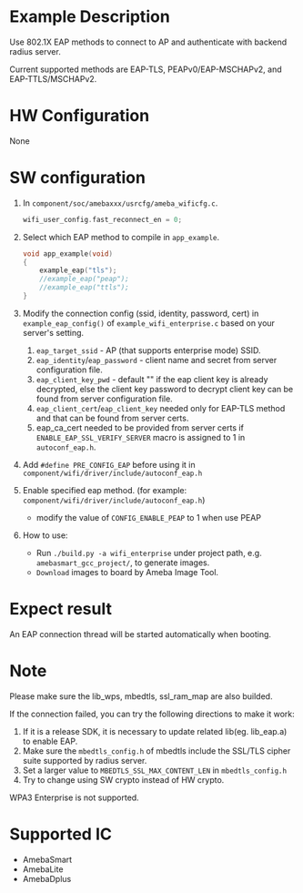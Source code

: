 # Example Description

Use 802.1X EAP methods to connect to AP and authenticate with backend radius server.

Current supported methods are EAP-TLS, PEAPv0/EAP-MSCHAPv2, and EAP-TTLS/MSCHAPv2.

# HW Configuration

None

# SW configuration

1. In `component/soc/amebaxxx/usrcfg/ameba_wificfg.c`.
	```C
	wifi_user_config.fast_reconnect_en = 0;
	```

2. Select which EAP method to compile in `app_example`.
	```C
	void app_example(void)
	{
		example_eap("tls");
		//example_eap("peap");
		//example_eap("ttls");
	}
	```

3. Modify the connection config (ssid, identity, password, cert) in `example_eap_config()` of `example_wifi_enterprise.c` based on your server's setting.
	1. `eap_target_ssid` - AP (that supports enterprise mode) SSID.
	2. `eap_identity`/`eap_password` - client name and secret from server configuration file.
	3. `eap_client_key_pwd` - default "" if the eap client key is already decrypted, else the client key password to decrypt client key can be found from server configuration file.
	4. `eap_client_cert`/`eap_client_key` needed only for EAP-TLS method and that can be found from server certs.
	5. eap_ca_cert needed to be provided from server certs if `ENABLE_EAP_SSL_VERIFY_SERVER` macro is assigned to 1 in `autoconf_eap.h`.

4. Add `#define PRE_CONFIG_EAP` before using it in `component/wifi/driver/include/autoconf_eap.h`

5. Enable specified eap method.
(for example: `component/wifi/driver/include/autoconf_eap.h`)
   - modify the value of `CONFIG_ENABLE_PEAP` to 1 when use PEAP

6. How to use:
   - Run `./build.py -a wifi_enterprise` under project path, e.g. `amebasmart_gcc_project/`, to generate images.
   - `Download` images to board by Ameba Image Tool.

# Expect result

An EAP connection thread will be started automatically when booting.

# Note

Please make sure the lib_wps, mbedtls, ssl_ram_map are also builded.

If the connection failed, you can try the following directions to make it work:
1. If it is a release SDK, it is necessary to update related lib(eg. lib_eap.a) to enable EAP.
2. Make sure the `mbedtls_config.h` of mbedtls include the SSL/TLS cipher suite supported by radius server.
3. Set a larger value to `MBEDTLS_SSL_MAX_CONTENT_LEN` in `mbedtls_config.h`
4. Try to change using SW crypto instead of HW crypto.

WPA3 Enterprise is not supported.

# Supported IC

- AmebaSmart
- AmebaLite
- AmebaDplus

